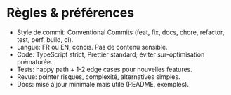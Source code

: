 # Règles & préférences

- Style de commit: Conventional Commits (feat, fix, docs, chore, refactor, test, perf, build, ci).
- Langue: FR ou EN, concis. Pas de contenu sensible.
- Code: TypeScript strict, Prettier standard; éviter sur-optimisation prématurée.
- Tests: happy path + 1-2 edge cases pour nouvelles features.
- Revue: pointer risques, complexité, alternatives simples.
- Docs: mise à jour minimale mais utile (README, exemples).
